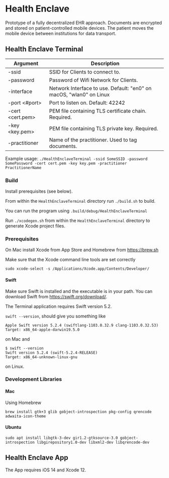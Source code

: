 # Health Enclave
Prototype of a fully decentralized EHR approach.
Documents are encrypted and stored on patient-controlled mobile devices.
The patient moves the mobile device between institutions for data transport.

## Health Enclave Terminal

| Argument               | Description                                                                              |
|------------------------|------------------------------------------------------------------------------------------|
| -ssid <SSID>           | SSID for Clients to connect to. |
| -password <pw>         | Password of Wifi Network for Clients.                      |
| -interface <iface> | Network Interface to use. Default: "en0" on macOS, "wlan0" on Linux                          |
| -port <#port>          | Port to listen on. Default: 42242                                                        |
| -cert <cert.pem>       | PEM file containing TLS certificate chain. Required.                                     |
| -key <key.pem>         | PEM file containing TLS private key. Required.                                           |
| -practitioner <name>| Name of the practitioner. Used to tag documents.                |

Example usage:  `./HealthEnclaveTerminal -ssid SomeSSID -password SomePassword -cert cert.pem -key key.pem -practitioner PractitionerName`

### Build
Install prerequisites (see below).

From within the `HealthEnclaveTerminal` directory run `./build.sh` to build.

You can run the program using `.build/debug/HealthEnclaveTerminal`

Run `./xcodegen.sh` from within the `HealthEnclaveTerminal` directory to generate Xcode project files.

### Prerequisites
On Mac install Xcode from App Store and Homebrew from https://brew.sh

Make sure that the Xcode command line tools are set correctly
```
sudo xcode-select -s /Applications/Xcode.app/Contents/Developer/
```

#### Swift
Make sure Swift is installed and the executable is in your path.
You can download Swift from https://swift.org/download/.

The Terminal application requires Swift version 5.2.

`swift --version`, should give you something like
```
Apple Swift version 5.2.4 (swiftlang-1103.0.32.9 clang-1103.0.32.53)
Target: x86_64-apple-darwin19.5.0
```
on Mac and 
```
$ swift --version
Swift version 5.2.4 (swift-5.2.4-RELEASE)
Target: x86_64-unknown-linux-gnu
```
on Linux.

### Development Libraries
#### Mac
Using Homebrew
```
brew install gtk+3 glib gobject-introspection pkg-config qrencode adwaita-icon-theme
```

#### Ubuntu
```
sudo apt install libgtk-3-dev gir1.2-gtksource-3.0 gobject-introspection libgirepository1.0-dev libxml2-dev libqrencode-dev
```
## Health Enclave App
The App requires iOS 14 and Xcode 12.
